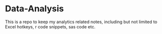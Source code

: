 # Data-Analysis
This is a repo to keep my analytics related notes, including but not limited to Excel hotkeys, r code snippets, sas code etc. 
